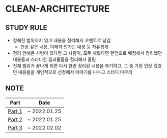 # CLEAN-ARCHITECTURE


## STUDY RULE
* 정해진 범위까지 읽고 내용을 정리해서 코멘트로 남김
  * 인상 깊은 내용, 이해가 안가는 내용 등 자유롭게
* 정리 안해온 사람이 있다면 그 사람이, 모두 해왔다면 랜덤으로 배정해서 정리했던 내용들과 스터디한 결과물들을 정리해서 올림
* 전체 범위가 끝나게 되면 다시 한번 정리된 내용을 복기하고, 그 중 가장 인상 깊었던 내용들을 개인적으로 선정해서 이야기를 나누고 스터디 마무리


## NOTE

|Part|Date|
|:-----:|:---:|
|[Part 1](https://github.com/Study-LKHO/CLEAN-ARCHITECTURE/blob/main/1%ED%9A%8C%EC%B0%A8_2021.01.18/Part1.md)|~ 2022.01.25|
|[Part 2](https://github.com/Study-LKHO/CLEAN-ARCHITECTURE/blob/main/1%ED%9A%8C%EC%B0%A8_2021.01.18/Part2.md)|~ 2022.01.25|
|[Part 3](https://github.com/Study-LKHO/CLEAN-ARCHITECTURE/blob/main/2%ED%9A%8C%EC%B0%A8_2022.02.02/Part3.md)|~ 2022.02.02|
